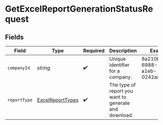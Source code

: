 # GetExcelReportGenerationStatusRequest


## Fields

| Field                                                       | Type                                                        | Required                                                    | Description                                                 | Example                                                     |
| ----------------------------------------------------------- | ----------------------------------------------------------- | ----------------------------------------------------------- | ----------------------------------------------------------- | ----------------------------------------------------------- |
| `companyId`                                                 | *string*                                                    | :heavy_check_mark:                                          | Unique identifier for a company.                            | 8a210b68-6988-11ed-a1eb-0242ac120002                        |
| `reportType`                                                | [ExcelReportTypes](../../models/shared/ExcelReportTypes.md) | :heavy_check_mark:                                          | The type of report you want to generate and download.       |                                                             |